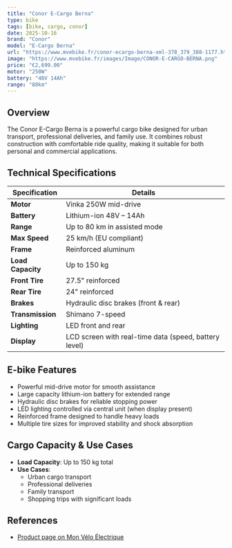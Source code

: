 ```yaml
---
title: "Conor E-Cargo Berna"
type: bike
tags: [bike, cargo, conor]
date: 2025-10-16
brand: "Conor"
model: "E-Cargo Berna"
url: "https://www.mvebike.fr/conor-ecargo-berna-xml-378_379_388-1177.html"
image: "https://www.mvebike.fr/images/Image/CONOR-E-CARGO-BERNA.png"
price: "€2,699.00"
motor: "250W"
battery: "48V 14Ah"
range: "80km"
---
```


## Overview

The Conor E-Cargo Berna is a powerful cargo bike designed for urban transport, professional deliveries, and family use. It combines robust construction with comfortable ride quality, making it suitable for both personal and commercial applications.

## Technical Specifications

| Specification     | Details                                               |
| ----------------- | ----------------------------------------------------- |
| **Motor**         | Vinka 250W mid-drive                                  |
| **Battery**       | Lithium-ion 48V – 14Ah                                |
| **Range**         | Up to 80 km in assisted mode                          |
| **Max Speed**     | 25 km/h (EU compliant)                                |
| **Frame**         | Reinforced aluminum                                   |
| **Load Capacity** | Up to 150 kg                                          |
| **Front Tire**    | 27.5" reinforced                                      |
| **Rear Tire**     | 24" reinforced                                        |
| **Brakes**        | Hydraulic disc brakes (front & rear)                  |
| **Transmission**  | Shimano 7-speed                                       |
| **Lighting**      | LED front and rear                                    |
| **Display**       | LCD screen with real-time data (speed, battery level) |

## E-bike Features

- Powerful mid-drive motor for smooth assistance
- Large capacity lithium-ion battery for extended range
- Hydraulic disc brakes for reliable stopping power
- LED lighting controlled via central unit (when display present)
- Reinforced frame designed to handle heavy loads
- Multiple tire sizes for improved stability and shock absorption

## Cargo Capacity & Use Cases

- **Load Capacity**: Up to 150 kg total
- **Use Cases**:
  - Urban cargo transport
  - Professional deliveries
  - Family transport
  - Shopping trips with significant loads

## References

- [Product page on Mon Vélo Électrique](https://www.mvebike.fr/conor-ecargo-berna-xml-378_379_388-1177.html)
